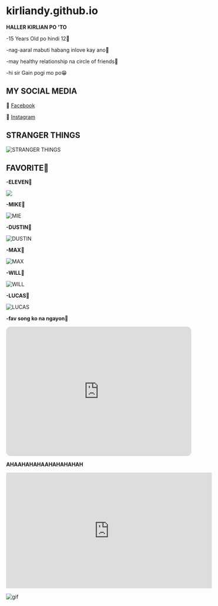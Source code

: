 # kirliandy.github.io

**HALLER KIRLIAN PO 'TO**

-15 Years Old po hindi 12😤

-nag-aaral mabuti habang inlove kay ano🤭

-may healthy relationship na circle of friends🫶

-hi sir Gain pogi mo po😁


## MY SOCIAL MEDIA

🔗 [Facebook](https://www.facebook.com/kirlian.nhikel?mibextid=ZbWKwL)

🔗 [Instagram](https://www.instagram.com/kliannnn/?next=%2F)

## STRANGER THINGS 

![STRANGER THINGS](https://encrypted-tbn0.gstatic.com/images?q=tbn:ANd9GcQ1JPtkDPuTPPo-RfNX4FnccCj5n_ah7yX7Mza6WNqhs3-AcrtCYShDSa-m5bM0f6pfkTY&usqp=CAU)

## FAVORITE🥹

**-ELEVEN**🎸


 
 <img src="https://encrypted-tbn0.gstatic.com/images?q=tbn:ANd9GcSNt0XvT7C_aMirZWal3SbJqipE9nWzRvLAws6SlfbB70d76hqhQbzaovR_tOCxEWieCI0&usqp=CAU" class="center">


**-MIKE**🎸


![MIE](https://encrypted-tbn0.gstatic.com/images?q=tbn:ANd9GcTT2nUqpXrlKFUiS0y26L_R5EHCY3thrFdkGiXUQWzuXtnZ5Jg1VuGbT7bafqs7jfzkC88&usqp=CAU)

**-DUSTIN**🎸


![DUSTIN](https://encrypted-tbn0.gstatic.com/images?q=tbn:ANd9GcTE7in9hxmefNXzyNXkEPA0_aeSeRNxeLioyFFRZcvZxQx0YjC39GR95hd3vM2OQKRjG9Q&usqp=CAU)

**-MAX**🎸


![MAX](https://encrypted-tbn0.gstatic.com/images?q=tbn:ANd9GcRExQo-Deo66u2FxW_ST7FzIvkJRjbxsJkjbwwTIoJrXPsL-5mIs3zTB7SxDsy0YrnirOY&usqp=CAU)

**-WILL**🎸


![WILL](https://encrypted-tbn0.gstatic.com/images?q=tbn:ANd9GcSau3rhfzel-05R0J4hL6Nb4qcIStOZsg1QewxgTqQRMB0vjPV9bn1ql52Fhg4y7R7m2SU&usqp=CAU)


**-LUCAS**🎸


![LUCAS](https://encrypted-tbn0.gstatic.com/images?q=tbn:ANd9GcRo9KQHTEumb31DkNXGwJpv_SE8HfeijSxhlie2nnWF0vfaxS51vSXlVlNpbMhQxDHHhns&usqp=CAU)

**-fav song ko na ngayon**🥰

<iframe style="border-radius:12px" src="https://open.spotify.com/embed/track/2v5VIWMjZxeiG52KckiXxS?utm_source=generator" width="100%" height="352" frameBorder="0" allowfullscreen="" allow="autoplay; clipboard-write; encrypted-media; fullscreen; picture-in-picture" loading="lazy"></iframe>





**AHAAHAHAHAAHAHAHAHAH**


<iframe width="560" height="315" src="https://www.youtube.com/embed/dQw4w9WgXcQ" title="YouTube video player" frameborder="0" allow="accelerometer; autoplay; clipboard-write; encrypted-media; gyroscope; picture-in-picture" allowfullscreen></iframe>



![gif](https://external.xx.fbcdn.net/emg1/v/t13/10380497912559892030?url=https%3A%2F%2Fmedia1.tenor.co%2Fimages%2F70c493dc1fe8b783d249676b549994d7%2Ftenor.gif%3Fc%3DVjFfZmFjZWJvb2tfd2ViY29tbWVudHM%26itemid%3D26476763.jpg&fb_obo=1&utld=tenor.co&stp=dst-emg0_q75&_nc_eui2=AeGQi9mHtHkVsDWxdtHNzMdrBbGTeRSx4k0FsZN5FLHiTVm89A5KR7sYySX0ELNuqwHx_AFeK660whPZaIyhDZ_O&ccb=13-1&oh=06_AbGKXurZqFg9vEoASVRSEfwGldHb_wMRNDkr0pJi2CWFwQ&oe=637F7546&_nc_sid=a6ef62)
